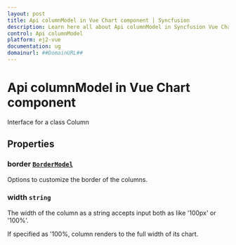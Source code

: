 ```yaml
---
layout: post
title: Api columnModel in Vue Chart component | Syncfusion
description: Learn here all about Api columnModel in Syncfusion Vue Chart component of Syncfusion Essential JS 2 and more.
control: Api columnModel 
platform: ej2-vue
documentation: ug
domainurl: ##DomainURL##
---
```


# Api columnModel in Vue Chart component

Interface for a class Column

## Properties

### border [`BorderModel`](https://ej2.syncfusion.com/vue/documentation/api-borderModel.html)

Options to customize the border of the columns.

### width `string`

The width of the column as a string accepts input both as like '100px' or '100%'.

If specified as '100%, column renders to the full width of its chart.
